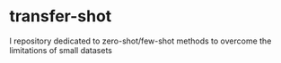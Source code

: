 # transfer-shot
I repository dedicated to zero-shot/few-shot methods to overcome the limitations of small datasets
